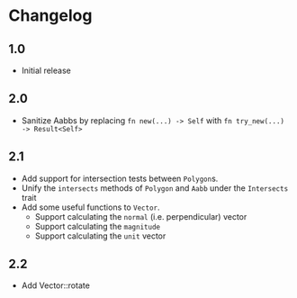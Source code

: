 # Changelog

## 1.0
- Initial release

## 2.0
- Sanitize Aabbs by replacing `fn new(...) -> Self` with `fn try_new(...) -> Result<Self>`

## 2.1
- Add support for intersection tests between `Polygon`s.
- Unify the `intersects` methods of `Polygon` and `Aabb` under the `Intersects` trait
- Add some useful functions to `Vector`.
    - Support calculating the `normal` (i.e. perpendicular) vector
    - Support calculating the `magnitude`
    - Support calculating the `unit` vector

## 2.2
- Add Vector::rotate
